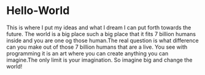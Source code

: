 # Hello-World
This is where I put my ideas and what I dream I can put forth towards the future.
The world is a big place such a big place that it fits 7 billion humans inside and you are one og those human.The real question is what difference can you make out of those 7 billion humans that are a live. You see with programming it is an art where you can create anything you can imagine.The only limit is your imagination. So imagine big and change the world!
